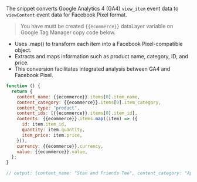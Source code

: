 The snippet converts Google Analytics 4 (GA4) `view_item` event data to `viewContent` event data for Facebook Pixel format.

> You have must be created `{{ecommerce}}` dataLayer variable on Google Tag Manager copy code below.

- Uses .map() to transform each item into a Facebook Pixel-compatible object.
- Extracts and maps information such as product name, category, ID, and price.
- This conversion facilitates integrated analysis between GA4 and Facebook Pixel.

```js
function () {
  return {
    content_name: {{ecommerce}}.items[0].item_name,
    content_category: {{ecommerce}}.items[0].item_category,
    content_type: "product",
    content_ids: [{{ecommerce}}.items[0].item_id],
    contents: {{ecommerce}}.items.map((item) => ({
      id: item.item_id,
      quantity: item.quantity,
      item_price: item.price,
    })),
    currency: {{ecommerce}}.currency,
    value: {{ecommerce}}.value,
  };
}
```

```js
// output: {content_name: "Stan and Friends Tee", content_category: "Apparel", content_type: "product", content_ids: ["SKU_12345"], contents: [{id: "SKU_12345", quantity: 1, item_price: 9.99}], currency: "USD", value: 7.77}
```
